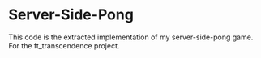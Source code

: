 # Server-Side-Pong

This code is the extracted implementation of my server-side-pong game. For the
ft_transcendence project.
